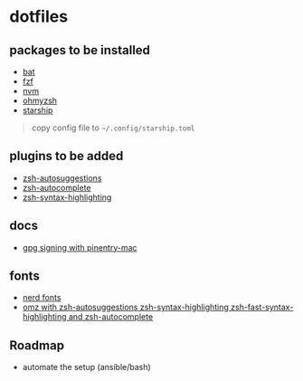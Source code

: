 # dotfiles

## packages to be installed
- [bat](https://github.com/sharkdp/bat?tab=readme-ov-file#on-macos-or-linux-via-homebrew)
- [fzf](https://github.com/junegunn/fzf?tab=readme-ov-file#using-homebrew)
- [nvm](https://github.com/nvm-sh/nvm?tab=readme-ov-file#installing-and-updating)
- [ohmyzsh](https://gist.github.com/n1snt/454b879b8f0b7995740ae04c5fb5b7df#install-oh-my-zsh)
- [starship](https://starship.rs/)
> copy config file to `~/.config/starship.toml`

## plugins to be added
- [zsh-autosuggestions](https://github.com/zsh-users/zsh-autosuggestions/blob/master/INSTALL.md#oh-my-zsh)
- [zsh-autocomplete](https://github.com/marlonrichert/zsh-autocomplete?tab=readme-ov-file#installation--setup)
- [zsh-syntax-highlighting](https://github.com/zsh-users/zsh-syntax-highlighting/blob/master/INSTALL.md#oh-my-zsh)

## docs
- [gpg signing with pinentry-mac](https://gist.github.com/troyfontaine/18c9146295168ee9ca2b30c00bd1b41e?permalink_comment_id=3660126)

## fonts
- [nerd fonts](https://www.nerdfonts.com/font-downloads)
- [omz with zsh-autosuggestions zsh-syntax-highlighting zsh-fast-syntax-highlighting and zsh-autocomplete](https://gist.github.com/n1snt/454b879b8f0b7995740ae04c5fb5b7df)

## Roadmap
- automate the setup (ansible/bash)

